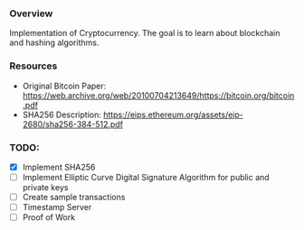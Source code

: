 ### Overview

Implementation of Cryptocurrency. The goal is to learn about blockchain and hashing algorithms.

### Resources

- Original Bitcoin Paper: https://web.archive.org/web/20100704213649/https://bitcoin.org/bitcoin.pdf
- SHA256 Description: https://eips.ethereum.org/assets/eip-2680/sha256-384-512.pdf


### TODO:
- [x] Implement SHA256
- [ ] Implement Elliptic Curve Digital Signature Algorithm for public and private keys
- [ ] Create sample transactions
- [ ] Timestamp Server
- [ ] Proof of Work
